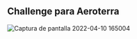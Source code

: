 ## Challenge para Aeroterra

![Captura de pantalla 2022-04-10 165004](https://user-images.githubusercontent.com/53352272/162637135-a4f503c0-8946-403f-8804-2b030ed2fd29.png)
